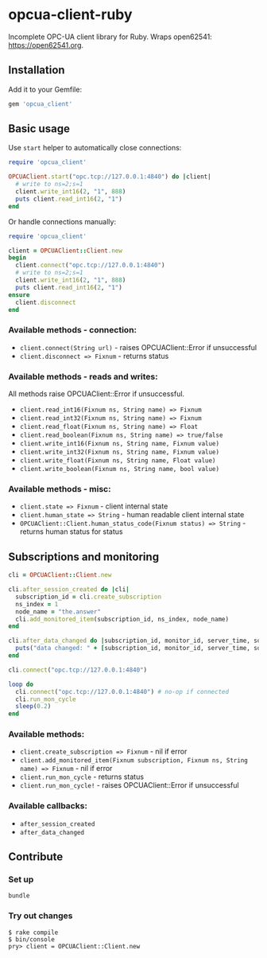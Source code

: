 # opcua-client-ruby

Incomplete OPC-UA client library for Ruby. Wraps open62541: <https://open62541.org>.

## Installation

Add it to your Gemfile:

```ruby
gem 'opcua_client'
```

## Basic usage

Use `start` helper to automatically close connections:

```ruby
require 'opcua_client'

OPCUAClient.start("opc.tcp://127.0.0.1:4840") do |client|
  # write to ns=2;s=1
  client.write_int16(2, "1", 888)
  puts client.read_int16(2, "1")
end
```

Or handle connections manually:

```ruby
require 'opcua_client'

client = OPCUAClient::Client.new
begin
  client.connect("opc.tcp://127.0.0.1:4840")
  # write to ns=2;s=1
  client.write_int16(2, "1", 888)
  puts client.read_int16(2, "1")
ensure
  client.disconnect
end
```

### Available methods - connection:

* ```client.connect(String url)``` - raises OPCUAClient::Error if unsuccessful
* ```client.disconnect => Fixnum``` - returns status

### Available methods - reads and writes:

All methods raise OPCUAClient::Error if unsuccessful.

* ```client.read_int16(Fixnum ns, String name) => Fixnum```
* ```client.read_int32(Fixnum ns, String name) => Fixnum```
* ```client.read_float(Fixnum ns, String name) => Float```
* ```client.read_boolean(Fixnum ns, String name) => true/false```
* ```client.write_int16(Fixnum ns, String name, Fixnum value)```
* ```client.write_int32(Fixnum ns, String name, Fixnum value)```
* ```client.write_float(Fixnum ns, String name, Float value)```
* ```client.write_boolean(Fixnum ns, String name, bool value)```

### Available methods - misc:

* ```client.state => Fixnum``` - client internal state
* ```client.human_state => String``` - human readable client internal state
* ```OPCUAClient::Client.human_status_code(Fixnum status) => String``` - returns human status for status

## Subscriptions and monitoring

```ruby
cli = OPCUAClient::Client.new

cli.after_session_created do |cli|
  subscription_id = cli.create_subscription
  ns_index = 1
  node_name = "the.answer"
  cli.add_monitored_item(subscription_id, ns_index, node_name)
end

cli.after_data_changed do |subscription_id, monitor_id, server_time, source_time, new_value|
  puts("data changed: " + [subscription_id, monitor_id, server_time, source_time, new_value].inspect)
end

cli.connect("opc.tcp://127.0.0.1:4840")

loop do
  cli.connect("opc.tcp://127.0.0.1:4840") # no-op if connected
  cli.run_mon_cycle
  sleep(0.2)
end
```

### Available methods:

* ```client.create_subscription => Fixnum``` - nil if error
* ```client.add_monitored_item(Fixnum subscription, Fixnum ns, String name) => Fixnum``` - nil if error
* ```client.run_mon_cycle``` - returns status
* ```client.run_mon_cycle!``` - raises OPCUAClient::Error if unsuccessful

### Available callbacks:
* ```after_session_created```
* ```after_data_changed```

## Contribute

### Set up

```console
bundle
```

### Try out changes

```console
$ rake compile
$ bin/console
pry> client = OPCUAClient::Client.new
```
